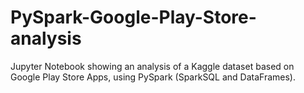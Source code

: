 # PySpark-Google-Play-Store-analysis
Jupyter Notebook showing an analysis of a Kaggle dataset based on Google Play Store Apps, using PySpark (SparkSQL and DataFrames).
